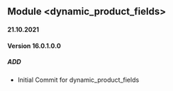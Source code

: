 ## Module <dynamic_product_fields>

#### 21.10.2021
#### Version 16.0.1.0.0
##### ADD

- Initial Commit for dynamic_product_fields



